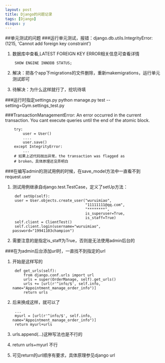 ```yaml
---
layout: post
title: Django的问题记录
tags: [Django]
disqus: y
---
```


##单元测试的问题
###运行单元测试，报错：django.db.utils.IntegrityError: (1215, 'Cannot add foreign key constraint')
1. 数据库中查看,LATEST FOREIGN KEY ERROR相关信息可查看详情
	
		SHOW ENGINE INNODB STATUS;

2. 解决：把各个app下migrations的文件删除，重新makemigrations，运行单元测试即可
3. 待解决：为什么这样就行了，挖坑待填

###运行时指定settings.py
python manage.py test --setting=Gym.settings_test.py

###TransactionManagementError: An error occurred in the current transaction. You
cant execute queries until the end of the atomic block.
		
		try:
			user = User()
			....
			user.save()
		except IntegrityError:
			...
		# 如果上述代码抛出异常，the transaction was flagged as
		# broken，具体原理还没弄明白		

###在编写admin的测试用例的时候，在save_model方法中一直看不到request.user
1. 测试用例继承自django.test.TestCase，定义了setUp方法：


		def setUp(self):                                                                 
        user = User.objects.create_user("wuruimiao",                                 
                                        "11111111@qq.com",                          
                                        "********",                          
                                        is_superuser=True,                           
                                        is_staff=True)                               
        self.client = ClientTest()                                                   
        self.client.login(username="wuruimiao", password="19941103champion")

2. 需要注意的是指定is_staff为True，否则是无法使用admin后台的

###在为admin后台添加url时，一直找不到指定的url
1. 开始是这样写的
	
		def get_urls(self):
			from django.conf.urls import url
			urls = super(OrderManage, self).get_urls()
			urls += [url(r'^info/$', self.info, name="Appointment_manage_order_info")]
			return urls

2. 后来换成这样，就可以了
		
		...
		myurl = [url(r'^info/$', self.info, name="Appointment_manage_order_info")]
		return myurl+urls

3. urls.append(...)这种写法也是不行的
4. return urls+myurl 不行
5. 可见return的url顺序有要求，具体原理参见django url
